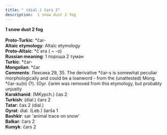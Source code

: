 ```yaml
---
title: " (dial.) čars 2"
description:  1 snow dust 2 fog
---
```

<strong> 1 snow dust 2 fog</strong><br><br>
<strong>Proto-Turkic</strong>:  *čar-<br>
<strong>Altaic etymology</strong>:  Altaic etymology<br>
<strong> Proto-Altaic</strong>:  *č`era ( ~ -o)<br>
<strong>Russian meaning</strong>:  1 пороша 2 туман<br>
<strong>Turkic</strong>:  *čar-<br>
<strong>Mongolian</strong>:  *čar<br>
<strong>Comments</strong>:  Лексика 29, 35. The derivative *čar-s is somewhat peculiar morphologically and could be a loanword - from the (unattested) Mong. *čar-su(n) (?). {Oyr. čarɨm was removed from this etymology, but probably unjustly<br>
<strong>Karakhanid</strong>:  (MKypch.) čas 2<br>
<strong>Turkish</strong>:  (dial.) čars 2<br>
<strong>Tatar</strong>:  čas 2 (dial.)<br>
<strong>Oyrat</strong>:  dial. (Leb.) šarša 1<br>
<strong>Bashkir</strong>:  sar 'animal trace on snow'<br>
<strong>Balkar</strong>:  čars 2<br>
<strong>Kumyk</strong>:  čars 2<br>


